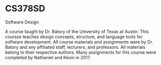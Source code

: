 # CS378SD
Software Design

A course taught by Dr. Batory of the University of Texas at Austin. This coursse teaches design concepts, structure, and language tools for software development. All course materials and assignments were by Dr. Batory and any affiliated staff, lecturers, and professors. All materials belong to their respective authors. Many assignments for this course were completed by Nathaniel and Kevin in 2017. 

